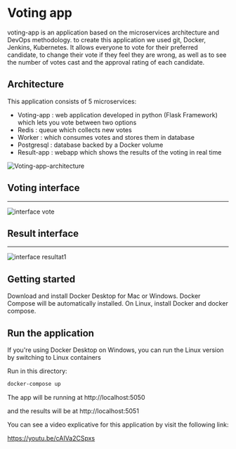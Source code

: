 # Voting app
voting-app is an application based on the microservices architecture and DevOps methodology. to create this application we used git, Docker, Jenkins, Kubernetes.
It allows everyone to vote for their preferred candidate, to change their vote if they feel they are wrong, as well as to see the number of votes cast and the approval rating of each candidate.
## Architecture
This application consists of 5 microservices:
* Voting-app : web application developed in python (Flask Framework) which lets you vote between two options
* Redis : queue which collects new votes
* Worker : which consumes votes and stores them in database
* Postgresql : database backed by a Docker volume
* Result-app : webapp which shows the results of the voting in real time

![Voting-app-architecture](https://user-images.githubusercontent.com/62344505/98979367-92aba800-251b-11eb-91a4-30e587ee7f2c.png)

## Voting interface
----
![interface vote](https://user-images.githubusercontent.com/62344505/98979777-0ea5f000-251c-11eb-89b8-8d9d00a7145a.PNG)

## Result interface
----
![interface resultat1](https://user-images.githubusercontent.com/62344505/98981416-339b6280-251e-11eb-9563-dafbe64d857e.PNG)

## Getting started
Download and install Docker Desktop for Mac or Windows. Docker Compose will be automatically installed. On Linux, install Docker and docker compose.

## Run the application
If you're using Docker Desktop on Windows, you can run the Linux version by switching to Linux containers

Run in this directory:
```bash
docker-compose up
```
The app will be running at http://localhost:5050 

and the results will be at http://localhost:5051

You can see a video explicative for this application by visit the following link:

https://youtu.be/cAIVa2CSpxs